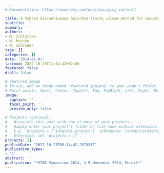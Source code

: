 ```yaml
---
# Documentation: https://wowchemy.com/docs/managing-content/

title: A hybrid discontinuous Galerkin-finite volume method for computational aeroacoustics
subtitle: ''
summary: ''
authors:
- M. Schlottke
- M. Meinke
- W. Schröder
tags: []
categories: []
date: '2014-01-01'
lastmod: 2022-10-23T11:14:42+02:00
featured: false
draft: false

# Featured image
# To use, add an image named `featured.jpg/png` to your page's folder.
# Focal points: Smart, Center, TopLeft, Top, TopRight, Left, Right, BottomLeft, Bottom, BottomRight.
image:
  caption: ''
  focal_point: ''
  preview_only: false

# Projects (optional).
#   Associate this post with one or more of your projects.
#   Simply enter your project's folder or file name without extension.
#   E.g. `projects = ["internal-project"]` references `content/project/deep-learning/index.md`.
#   Otherwise, set `projects = []`.
projects: []
publishDate: '2022-10-23T09:14:42.287931Z'
publication_types:
- '1'
abstract: ''
publication: '*STAB Symposium 2014, 4-5 November 2014, Munich*'
---
```

